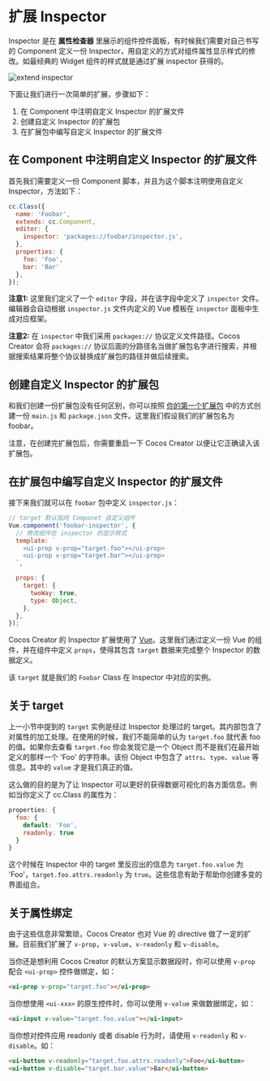 # 扩展 Inspector

Inspector 是在 **属性检查器** 里展示的组件控件面板，有时候我们需要对自己书写的 Component 定义一份 Inspector，用自定义的方式对组件属性显示样式的修改。如最经典的 Widget 组件的样式就是通过扩展 inspector 获得的。

![extend inspector](assets/extend-inspector.png)

下面让我们进行一次简单的扩展，步骤如下：

1. 在 Component 中注明自定义 Inspector 的扩展文件
2. 创建自定义 Inspector 的扩展包
3. 在扩展包中编写自定义 Inspector 的扩展文件

## 在 Component 中注明自定义 Inspector 的扩展文件

首先我们需要定义一份 Component 脚本，并且为这个脚本注明使用自定义 Inspector，方法如下：

```javascript
cc.Class({
  name: 'Foobar',
  extends: cc.Component,
  editor: {
    inspector: 'packages://foobar/inspector.js',
  },
  properties: {
    foo: 'Foo',
    bar: 'Bar'
  },
});
```

**注意1:** 这里我们定义了一个 `editor` 字段，并在该字段中定义了 `inspector` 文件。编辑器会自动根据 `inspector.js` 文件内定义的 Vue 模板在 `inspector` 面板中生成对应框架。

**注意2:** 在 `inspector` 中我们采用 `packages://` 协议定义文件路径。Cocos Creator 会将 `packages://` 协议后面的分路径名当做扩展包名字进行搜索，并根据搜索结果将整个协议替换成扩展包的路径并做后续搜索。

## 创建自定义 Inspector 的扩展包

和我们创建一份扩展包没有任何区别，你可以按照 [你的第一个扩展包](your-first-extension.md) 中的方式创建一份 `main.js` 和 `package.json` 文件。这里我们假设我们的扩展包名为 foobar。

注意，在创建完扩展包后，你需要重启一下 Cocos Creator 以便让它正确读入该扩展包。

## 在扩展包中编写自定义 Inspector 的扩展文件

接下来我们就可以在 `foobar` 包中定义 `inspector.js`：

```javascript
// target 默认指向 Componet 自定义组件
Vue.component('foobar-inspector', {
  // 修改组件在 inspector 的显示样式
  template: `
    <ui-prop v-prop="target.foo"></ui-prop>
    <ui-prop v-prop="target.bar"></ui-prop>
  `,

  props: {
    target: {
      twoWay: true,
      type: Object,
    },
  },
});
```

Cocos Creator 的 Inspector 扩展使用了 [Vue](http://vuejs.org/)。这里我们通过定义一份 Vue 的组件，并在组件中定义 `props`，使得其包含 `target` 数据来完成整个 Inspector 的数据定义。

该 `target` 就是我们的 `Foobar` Class 在 Inspector 中对应的实例。

## 关于 target

上一小节中提到的 `target` 实例是经过 Inspector 处理过的 target。其内部包含了对属性的加工处理。在使用的时候，我们不能简单的认为 `target.foo` 就代表 foo 的值。如果你去查看 `target.foo` 你会发现它是一个 Object 而不是我们在最开始定义的那样一个 'Foo' 的字符串。该份 Object 中包含了 `attrs`、`type`、`value` 等信息。其中的 `value` 才是我们真正的值。

这么做的目的是为了让 Inspector 可以更好的获得数据可视化的各方面信息。例如当你定义了 cc.Class 的属性为：

```javascript
properties: {
  foo: {
    default: 'Foo',
    readonly: true
  }
}
```

这个时候在 Inspector 中的 target 里反应出的信息为 `target.foo.value` 为 'Foo'，`target.foo.attrs.readonly` 为 `true`。这些信息有助于帮助你创建多变的界面组合。

## 关于属性绑定

由于这些信息非常繁琐，Cocos Creator 也对 Vue 的 directive 做了一定的扩展。目前我们扩展了 `v-prop`，`v-value`，`v-readonly` 和 `v-disable`。

当你还是想利用 Cocos Creator 的默认方案显示数据段时，你可以使用 `v-prop` 配合 `<ui-prop>` 控件做绑定，如：

```html
<ui-prop v-prop="target.foo"></ui-prop>
```

当你想使用 `<ui-xxx>` 的原生控件时，你可以使用 `v-value` 来做数据绑定，如：

```html
<ui-input v-value="target.foo.value"></ui-input>
```

当你想对控件应用 readonly 或者 disable 行为时，请使用 `v-readonly` 和 `v-disable`。如：

```html
<ui-button v-readonly="target.foo.attrs.readonly">Foo</ui-button>
<ui-button v-disable="target.bar.value">Bar</ui-button>
```
